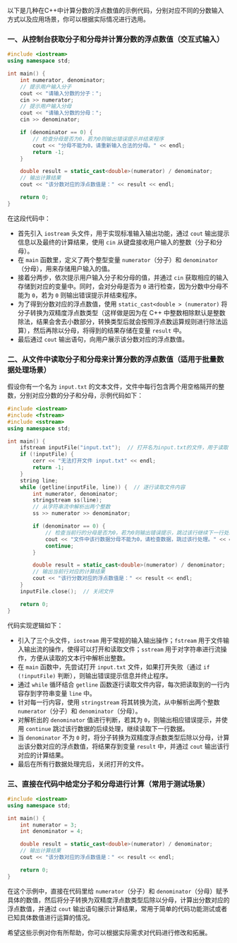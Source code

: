 以下是几种在C++中计算分数的浮点数值的示例代码，分别对应不同的分数输入方式以及应用场景，你可以根据实际情况进行选用。

### 一、从控制台获取分子和分母并计算分数的浮点数值（交互式输入）

```cpp
#include <iostream>
using namespace std;

int main() {
    int numerator, denominator;
    // 提示用户输入分子
    cout << "请输入分数的分子：";
    cin >> numerator;
    // 提示用户输入分母
    cout << "请输入分数的分母：";
    cin >> denominator;

    if (denominator == 0) {
        // 检查分母是否为0，若为0则输出错误提示并结束程序
        cout << "分母不能为0，请重新输入合法的分母。" << endl;
        return -1;
    }

    double result = static_cast<double>(numerator) / denominator;
    // 输出计算结果
    cout << "该分数对应的浮点数值是：" << result << endl;

    return 0;
}
```

在这段代码中：

- 首先引入 `iostream` 头文件，用于实现标准输入输出功能，通过 `cout` 输出提示信息以及最终的计算结果，使用 `cin` 从键盘接收用户输入的整数（分子和分母）。
- 在 `main` 函数里，定义了两个整型变量 `numerator`（分子）和 `denominator`（分母），用来存储用户输入的值。
- 接着分两步，依次提示用户输入分子和分母的值，并通过 `cin` 获取相应的输入存储到对应的变量中。同时，会对分母是否为 `0` 进行检查，因为分数中分母不能为 `0`，若为 `0` 则输出错误提示并结束程序。
- 为了得到分数对应的浮点数值，使用 `static_cast<double > (numerator)` 将分子转换为双精度浮点数类型（这样做是因为在 C++ 中整数相除默认是整数除法，结果会舍去小数部分，转换类型后就会按照浮点数运算规则进行除法运算），然后再除以分母，将得到的结果存储在变量 `result` 中。
- 最后通过 `cout` 输出语句，向用户展示该分数对应的浮点数值。

### 二、从文件中读取分子和分母来计算分数的浮点数值（适用于批量数据处理场景）

假设你有一个名为 `input.txt` 的文本文件，文件中每行包含两个用空格隔开的整数，分别对应分数的分子和分母，示例代码如下：

```cpp
#include <iostream>
#include <fstream>
#include <sstream>
using namespace std;

int main() {
    ifstream inputFile("input.txt");  // 打开名为input.txt的文件，用于读取
    if (!inputFile) {
        cerr << "无法打开文件 input.txt" << endl;
        return -1;
    }
    string line;
    while (getline(inputFile, line)) {  // 逐行读取文件内容
        int numerator, denominator;
        stringstream ss(line);
        // 从字符串流中解析出两个整数
        ss >> numerator >> denominator;

        if (denominator == 0) {
            // 检查当前行的分母是否为0，若为0则输出错误提示，跳过该行继续下一行处理
            cout << "文件中该行数据分母不能为0，请检查数据，跳过该行处理。" << endl;
            continue;
        }

        double result = static_cast<double>(numerator) / denominator;
        // 输出当前行对应的计算结果
        cout << "该行分数对应的浮点数值是：" << result << endl;
    }
    inputFile.close();  // 关闭文件

    return 0;
}
```

代码实现逻辑如下：

- 引入了三个头文件，`iostream` 用于常规的输入输出操作；`fstream` 用于文件输入输出流的操作，使得可以打开和读取文件；`sstream` 用于对字符串进行流操作，方便从读取的文本行中解析出整数。
- 在 `main` 函数中，先尝试打开 `input.txt` 文件，如果打开失败（通过 `if (!inputFile)` 判断），则输出错误提示信息并终止程序。
- 通过 `while` 循环结合 `getline` 函数逐行读取文件内容，每次把读取到的一行内容存到字符串变量 `line` 中。
- 针对每一行内容，使用 `stringstream` 将其转换为流，从中解析出两个整数 `numerator`（分子）和 `denominator`（分母）。
- 对解析出的 `denominator` 值进行判断，若其为 `0`，则输出相应错误提示，并使用 `continue` 跳过该行数据的后续处理，继续读取下一行数据。
- 当 `denominator` 不为 `0` 时，将分子转换为双精度浮点数类型后除以分母，计算出该分数对应的浮点数值，将结果存到变量 `result` 中，并通过 `cout` 输出该行对应的计算结果。
- 最后在所有行数据处理完后，关闭打开的文件。

### 三、直接在代码中给定分子和分母进行计算（常用于测试场景）

```cpp
#include <iostream>
using namespace std;

int main() {
    int numerator = 3;
    int denominator = 4;

    double result = static_cast<double>(numerator) / denominator;
    // 输出计算结果
    cout << "该分数对应的浮点数值是：" << result << endl;

    return 0;
}
```

在这个示例中，直接在代码里给 `numerator`（分子）和 `denominator`（分母）赋予具体的数值，然后将分子转换为双精度浮点数类型后除以分母，计算出分数对应的浮点数值，并通过 `cout` 输出语句展示计算结果，常用于简单的代码功能测试或者已知具体数值进行运算的情况。

希望这些示例对你有所帮助，你可以根据实际需求对代码进行修改和拓展。


